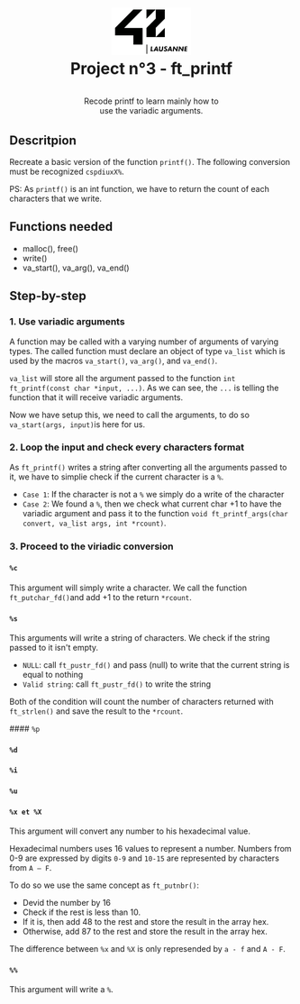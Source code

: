 <h1 align="center">
    <img alt="42Lausanne" title="42Lausanne" src="https://github.com/MarJC5/42/blob/main/42_logo.svg" width="140"> </br>
    Project n°3 - ft_printf
    <h4 align="center" style="width: 50%; margin: 2rem auto; font-weight: normal;"> 
    Recode printf to learn mainly how to use the variadic arguments.
    </h4>
</h1>

## Descritpion

Recreate a basic version of the function ``printf()``. The following conversion must be recognized ``cspdiuxX%``.

PS: As ``printf()`` is an int function, we have to return the count of each characters that we write.

## Functions needed
- malloc(), free()
- write()
- va_start(), va_arg(), va_end()

## Step-by-step

### 1. Use variadic arguments

A function may be called with a varying number of arguments of varying types. The called function must declare an object of type ``va_list`` which is used by the macros ``va_start()``, ``va_arg()``, and ``va_end()``.

``va_list`` will store all the argument passed to the function ``int ft_printf(const char *input, ...)``. As we can see, the ``...`` is telling the function that it will receive variadic arguments.

Now we have setup this, we need to call the arguments, to do so ``va_start(args, input)``is here for us.

### 2. Loop the input and check every characters format

As ``ft_printf()`` writes a string after converting all the arguments passed to it, we have to simplie check if the current character is a ``%``.
- ``Case 1``: If the character is not a ``%`` we simply do a write of the character
- ``Case 2``: We found a ``%``, then we check what current char +1 to have the variadic argument and pass it to the function ``void ft_printf_args(char convert, va_list args, int *rcount)``.

### 3. Proceed to the viriadic conversion

#### ``%c``
This argument will simply write a character. We call the function ``ft_putchar_fd()``and add +1 to the return ``*rcount``.

#### ``%s``
This arguments will write a string of characters. We check if the string passed to it isn't empty.
- ``NULL``: call ``ft_pustr_fd()`` and pass (null) to write that the current string is equal to nothing
- ``Valid string``: call ``ft_pustr_fd()`` to write the string

Both of the condition will count the number of characters returned with ``ft_strlen()`` and save the result to the ``*rcount``.

#### ``%p``

#### ``%d``

#### ``%i``

#### ``%u``

#### ``%x et %X``
This argument will convert any number to his hexadecimal value.

Hexadecimal numbers uses 16 values to represent a number.
Numbers from 0-9 are expressed by digits ``0-9`` and ``10-15`` are represented by characters from ``A – F``.

To do so we use the same concept as ``ft_putnbr()``:
- Devid the number by 16
- Check if the rest is less than 10.
- If it is, then add 48 to the rest and store the result in the array hex.
- Otherwise, add 87 to the rest and store the result in the array hex.

The difference between ``%x`` and ``%X`` is only represended by ``a - f`` and ``A - F``.

#### ``%%``
This argument will write a ``%``.
